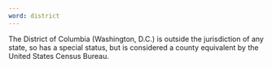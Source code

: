 ```yaml
---
word: district
---
```


The District of Columbia (Washington, D.C.) is outside the jurisdiction of any state, so has a special status, but is considered a county equivalent by the United States Census Bureau.
